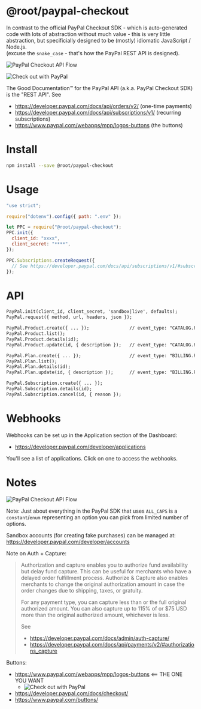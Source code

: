 # @root/paypal-checkout

In contrast to the official PayPal Checkout SDK - which is auto-generated code
with lots of abstraction without much value - this is very little abstraction,
but specificially designed to be (mostly) idiomatic JavaScript / Node.js. \
(excuse the `snake_case` - that's how the PayPal REST API is designed).

![](https://i.imgur.com/brFTseM.png "PayPal Checkout API Flow")

<img src="https://www.paypalobjects.com/webstatic/en_US/i/buttons/checkout-logo-large.png" alt="Check out with PayPal" />

The Good Documentation™ for the PayPal API (a.k.a. PayPal Checkout SDK) is the
"REST API". See

- <https://developer.paypal.com/docs/api/orders/v2/> (one-time payments)
- <https://developer.paypal.com/docs/api/subscriptions/v1/> (recurring
  subscriptions)
- <https://www.paypal.com/webapps/mpp/logos-buttons> (the buttons)

# Install

```bash
npm install --save @root/paypal-checkout
```

# Usage

```js
"use strict";

require("dotenv").config({ path: ".env" });

let PPC = require("@root/paypal-checkout");
PPC.init({
  client_id: "xxxx",
  client_secret: "****",
});

PPC.Subscriptions.createRequest({
  // See https://developer.paypal.com/docs/api/subscriptions/v1/#subscriptions
});
```

# API

```txt
PayPal.init(client_id, client_secret, 'sandbox|live', defaults);
PayPal.request({ method, url, headers, json });

PayPal.Product.create({ ... });               // event_type: "CATALOG.PRODUCT.CREATED"
PayPal.Product.list();
PayPal.Product.details(id);
PayPal.Product.update(id, { description });   // event_type: "CATALOG.PRODUCT.UPDATED"

PayPal.Plan.create({ ... });                  // event_type: "BILLING.PLAN.CREATED"
PayPal.Plan.list();
PayPal.Plan.details(id);
PayPal.Plan.update(id, { description });      // event_type: "BILLING.PLAN.UPDATED"

PayPal.Subscription.create({ ... });
PayPal.Subscription.details(id);
PayPal.Subscription.cancel(id, { reason });
```

# Webhooks

Webhooks can be set up in the Application section of the Dashboard:

- <https://developer.paypal.com/developer/applications>

You'll see a list of applications. Click on one to access the webhooks.

# Notes

![](https://i.imgur.com/brFTseM.png "PayPal Checkout API Flow")

Note: Just about everything in the PayPal SDK that uses `ALL_CAPS` is a
`constant`/`enum` representing an option you can pick from limited number of
options.

Sandbox accounts (for creating fake purchases) can be managed at:
<https://developer.paypal.com/developer/accounts>

Note on Auth + Capture:

> Authorization and capture enables you to authorize fund availability but delay
> fund capture. This can be useful for merchants who have a delayed order
> fulfillment process. Authorize & Capture also enables merchants to change the
> original authorization amount in case the order changes due to shipping,
> taxes, or gratuity.
>
> For any payment type, you can capture less than or the full original
> authorized amount. You can also capture up to 115% of or $75 USD more than the
> original authorized amount, whichever is less.
>
> See
>
> - <https://developer.paypal.com/docs/admin/auth-capture/>
> - <https://developer.paypal.com/docs/api/payments/v2/#authorizations_capture>

Buttons:

- <https://www.paypal.com/webapps/mpp/logos-buttons> <== THE ONE YOU WANT
  - <img src="https://www.paypalobjects.com/webstatic/en_US/i/buttons/checkout-logo-large.png" alt="Check out with PayPal" />
- <https://developer.paypal.com/docs/checkout/>
- <https://www.paypal.com/buttons/>
